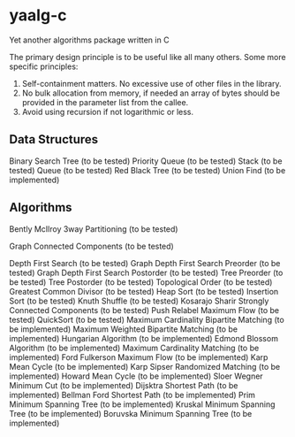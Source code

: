 # yaalg-c
Yet another algorithms package written in C

The primary design principle is to be useful like all many others. Some more specific principles:

1) Self-containment matters. No excessive use of other files in the library.
2) No bulk allocation from memory, if needed an array of bytes should be provided in the parameter list from the callee.
3) Avoid using recursion if not logarithmic or less. 

Data Structures
---
Binary Search Tree (to be tested)
Priority Queue (to be tested)
Stack (to be tested)
Queue (to be tested)
Red Black Tree (to be tested)
Union Find (to be implemented)

Algorithms
---
Bently McIlroy 3way Partitioning (to be tested)

Graph Connected Components (to be tested)

Depth First Search (to be tested)
Graph Depth First Search Preorder (to be tested)
Graph Depth First Search Postorder (to be tested)
Tree Preorder (to be tested)
Tree Postorder (to be tested)
Topological Order (to be tested)
Greatest Common Divisor (to be tested)
Heap Sort (to be tested)
Insertion Sort (to be tested)
Knuth Shuffle (to be tested)
Kosarajo Sharir Strongly Connected Components (to be tested)
Push Relabel Maximum Flow (to be tested)
QuickSort (to be tested)
Maximum Cardinality Bipartite Matching (to be implemented)
Maximum Weighted Bipartite Matching (to be implemented)
Hungarian Algorithm (to be implemented)
Edmond Blossom Algorithm (to be implemented)
Maximum Cardinality Matching (to be implemented)
Ford Fulkerson Maximum Flow (to be implemented)
Karp Mean Cycle (to be implemented)
Karp Sipser Randomized Matching (to be implemented)
Howard Mean Cycle (to be implemented)
Sloer Wegner Minimum Cut (to be implemented)
Dijsktra Shortest Path (to be implemented)
Bellman Ford Shortest Path (to be implemented)
Prim Minimum Spanning Tree (to be implemented)
Kruskal Minimum Spanning Tree (to be implemented)
Boruvska Minimum Spanning Tree (to be implemented)
